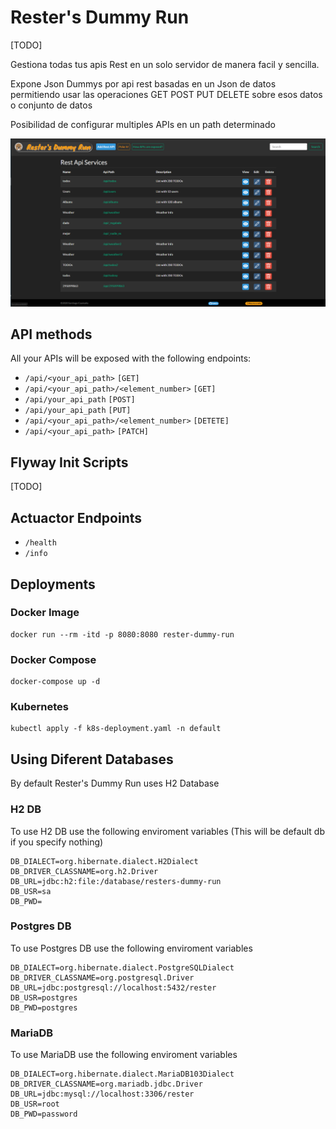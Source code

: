 # Rester's Dummy Run

[TODO]

Gestiona todas tus apis Rest en un solo servidor de manera facil y sencilla.

Expone Json Dummys por api rest basadas en un Json de datos permitiendo usar
las operaciones GET POST PUT DELETE sobre esos datos o conjunto de datos

Posibilidad de configurar multiples APIs en un path determinado

![Reste's UI](assets/resters-ui.png)

## API methods
All your APIs will be exposed with the following endpoints:

* `/api/<your_api_path>` `[GET]`
* `/api/<your_api_path>/<element_number>` `[GET]`
* `/api/your_api_path` `[POST]`
* `/api/your_api_path` `[PUT]`
* `/api/<your_api_path>/<element_number>` `[DETETE]`
* `/api/<your_api_path>` `[PATCH]`

## Flyway Init Scripts
[TODO]

## Actuactor Endpoints
* `/health`
* `/info`

## Deployments
### Docker Image

```
docker run --rm -itd -p 8080:8080 rester-dummy-run
```
### Docker Compose

```
docker-compose up -d
```

### Kubernetes

```
kubectl apply -f k8s-deployment.yaml -n default
```

## Using Diferent Databases

By default Rester's Dummy Run uses H2 Database

### H2 DB
To use H2 DB use the following enviroment variables
(This will be default db if you specify nothing)

```
DB_DIALECT=org.hibernate.dialect.H2Dialect
DB_DRIVER_CLASSNAME=org.h2.Driver
DB_URL=jdbc:h2:file:/database/resters-dummy-run
DB_USR=sa
DB_PWD=
```

### Postgres DB
To use Postgres DB use the following enviroment variables

```
DB_DIALECT=org.hibernate.dialect.PostgreSQLDialect
DB_DRIVER_CLASSNAME=org.postgresql.Driver
DB_URL=jdbc:postgresql://localhost:5432/rester
DB_USR=postgres
DB_PWD=postgres
```

### MariaDB
To use MariaDB use the following enviroment variables

```
DB_DIALECT=org.hibernate.dialect.MariaDB103Dialect
DB_DRIVER_CLASSNAME=org.mariadb.jdbc.Driver
DB_URL=jdbc:mysql://localhost:3306/rester
DB_USR=root
DB_PWD=password
```